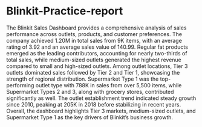 # Blinkit-Practice-report

The Blinkit Sales Dashboard provides a comprehensive analysis of sales performance across outlets, products, and customer preferences. The company achieved 1.20M in total sales from 9K items, with an average rating of 3.92 and an average sales value of 140.99. Regular fat products emerged as the leading contributors, accounting for nearly two-thirds of total sales, while medium-sized outlets generated the highest revenue compared to small and high-sized outlets. Among outlet locations, Tier 3 outlets dominated sales followed by Tier 2 and Tier 1, showcasing the strength of regional distribution. Supermarket Type 1 was the top-performing outlet type with 788K in sales from over 5,500 items, while Supermarket Types 2 and 3, along with grocery stores, contributed significantly as well. The outlet establishment trend indicated steady growth since 2010, peaking at 205K in 2018 before stabilizing in recent years. Overall, the dashboard highlights Tier 3 markets, medium-sized outlets, and Supermarket Type 1 as the key drivers of Blinkit’s business growth.



